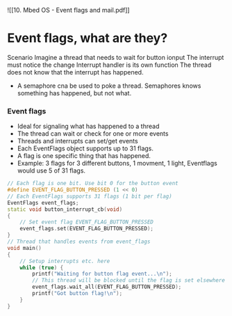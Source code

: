 ![[10. Mbed OS - Event flags and mail.pdf]]

# Event flags, what are they?
Scenario
Imagine a thread that needs to wait for button ionput
The interrupt must notice the change
Interrupt handler is its own function
The thread does not know that the interrupt has happened.
- A semaphore cna be used to poke a thread. Semaphores knows something has happened, but not what.
### Event flags
- Ideal for signaling what has happened to a thread
- The thread can wait or check for one or more events
- Threads and interrupts can set/get events
- Each EventFlags object supports up to 31 flags.
- A flag is one specific thing that has happened.
- Example: 3 flags for 3 different buttons, 1 movment, 1 light, Eventflags would use 5 of 31 flags.
```cpp
// Each flag is one bit. Use bit 0 for the button event
#define EVENT_FLAG_BUTTON_PRESSED (1 << 0)
// Each EventFlags supports 31 flags (1 bit per flag)
EventFlags event_flags;
static void button_interrupt_cb(void)
{
	// Set event flag EVENT_FLAG_BUTTON_PRESSED
	event_flags.set(EVENT_FLAG_BUTTON_PRESSED);
}
// Thread that handles events from event_flags
void main()
{
	// Setup interrupts etc. here
	while (true) {
		printf("Waiting for button flag event...\n");
		// This thread will be blocked until the flag is set elsewhere
		event_flags.wait_all(EVENT_FLAG_BUTTON_PRESSED);
		printf("Got button flag!\n");
	}
}
```